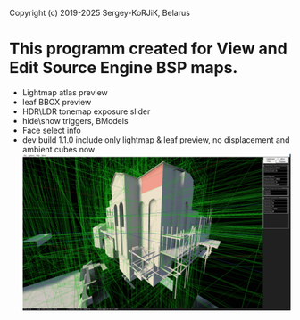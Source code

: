 Copyright (c) 2019-2025 Sergey-KoRJiK, Belarus

# This programm created for View and Edit Source Engine BSP maps.
- Lightmap atlas preview
- leaf BBOX preview
- HDR\LDR tonemap exposure slider
- hide\show triggers, BModels
- Face select info
- dev build 1.1.0 include only lightmap & leaf preview, no displacement and ambient cubes now
![example image here](title.png)
